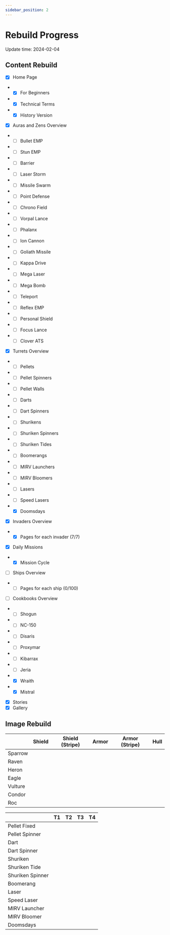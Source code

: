 ```yaml
---
sidebar_position: 2
---
```


# Rebuild Progress

Update time: 2024-02-04

## Content Rebuild

- [x] Home Page
- - [x] For Beginners
- - [x] Technical Terms
- - [x] History Version
- [x] Auras and Zens Overview
- - [ ] Bullet EMP
- - [ ] Stun EMP
- - [ ] Barrier
- - [ ] Laser Storm
- - [ ] Missile Swarm
- - [ ] Point Defense
- - [ ] Chrono Field
- - [ ] Vorpal Lance
- - [ ] Phalanx
- - [ ] Ion Cannon
- - [ ] Goliath Missile
- - [ ] Kappa Drive
- - [ ] Mega Laser
- - [ ] Mega Bomb
- - [ ] Teleport
- - [ ] Reflex EMP
- - [ ] Personal Shield
- - [ ] Focus Lance
- - [ ] Clover ATS
- [x] Turrets Overview
- - [ ] Pellets
- - [ ] Pellet Spinners
- - [ ] Pellet Walls
- - [ ] Darts
- - [ ] Dart Spinners
- - [ ] Shurikens
- - [ ] Shuriken Spinners
- - [ ] Shuriken Tides
- - [ ] Boomerangs
- - [ ] MIRV Launchers
- - [ ] MIRV Bloomers
- - [ ] Lasers
- - [ ] Speed Lasers
- - [x] Doomsdays
- [x] Invaders Overview
- - [x] Pages for each invader (7/7)
- [x] Daily Missions
- - [x] Mission Cycle
- [ ] Ships Overview
- - [ ] Pages for each ship (0/100)
- [ ] Cookbooks Overview
- - [ ] Shogun
- - [ ] NC-150
- - [ ] Disaris
- - [ ] Proxymar
- - [ ] Kibarrax
- - [ ] Jeria
- - [x] Wraith
- - [x] Mistral
- [x] Stories
- [x] Gallery

## Image Rebuild

|         | Shield | Shield (Stripe) | Armor | Armor (Stripe) | Hull |
| ------- | ------ | --------------- | ----- | -------------- | ---- |
| Sparrow |        |                 |       |                |      |
| Raven   |        |                 |       |                |      |
| Heron   |        |                 |       |                |      |
| Eagle   |        |                 |       |                |      |
| Vulture |        |                 |       |                |      |
| Condor  |        |                 |       |                |      |
| Roc     |        |                 |       |                |      |

|                  | T1   | T2   | T3   | T4   |
| ---------------- | ---- | ---- | ---- | ---- |
| Pellet Fixed     |      |      |      |      |
| Pellet Spinner   |      |      |      |      |
| Dart             |      |      |      |      |
| Dart Spinner     |      |      |      |      |
| Shuriken         |      |      |      |      |
| Shuriken Tide    |      |      |      |      |
| Shuriken Spinner |      |      |      |      |
| Boomerang        |      |      |      |      |
| Laser            |      |      |      |      |
| Speed Laser      |      |      |      |      |
| MIRV Launcher    |      |      |      |      |
| MIRV Bloomer     |      |      |      |      |
| Doomsdays        |      |      |      |      |
